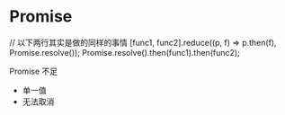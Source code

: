 # Promise

// 以下两行其实是做的同样的事情 \[func1, func2\].reduce\(\(p, f\) =&gt; p.then\(f\), Promise.resolve\(\)\); Promise.resolve\(\).then\(func1\).then\(func2\);

Promise 不足

* 单一值
* 无法取消



